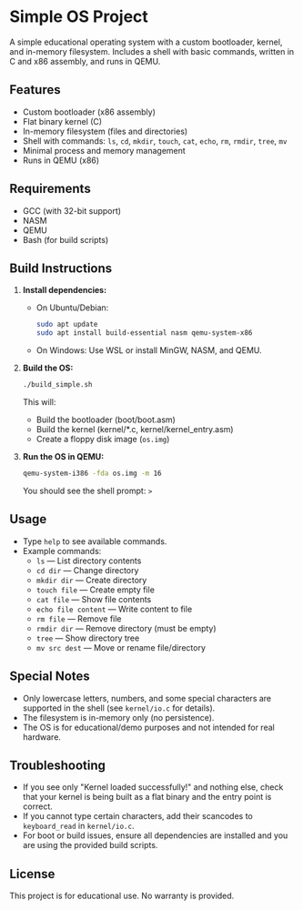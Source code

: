# Simple OS Project

A simple educational operating system with a custom bootloader, kernel, and in-memory filesystem. Includes a shell with basic commands, written in C and x86 assembly, and runs in QEMU.

## Features
- Custom bootloader (x86 assembly)
- Flat binary kernel (C)
- In-memory filesystem (files and directories)
- Shell with commands: `ls`, `cd`, `mkdir`, `touch`, `cat`, `echo`, `rm`, `rmdir`, `tree`, `mv`
- Minimal process and memory management
- Runs in QEMU (x86)

## Requirements
- GCC (with 32-bit support)
- NASM
- QEMU
- Bash (for build scripts)

## Build Instructions

1. **Install dependencies:**
   - On Ubuntu/Debian:
     ```sh
     sudo apt update
     sudo apt install build-essential nasm qemu-system-x86
     ```
   - On Windows: Use WSL or install MinGW, NASM, and QEMU.

2. **Build the OS:**
   ```sh
   ./build_simple.sh
   ```
   This will:
   - Build the bootloader (boot/boot.asm)
   - Build the kernel (kernel/*.c, kernel/kernel_entry.asm)
   - Create a floppy disk image (`os.img`)

3. **Run the OS in QEMU:**
   ```sh
   qemu-system-i386 -fda os.img -m 16
   ```
   You should see the shell prompt: `> `

## Usage

- Type `help` to see available commands.
- Example commands:
  - `ls` — List directory contents
  - `cd dir` — Change directory
  - `mkdir dir` — Create directory
  - `touch file` — Create empty file
  - `cat file` — Show file contents
  - `echo file content` — Write content to file
  - `rm file` — Remove file
  - `rmdir dir` — Remove directory (must be empty)
  - `tree` — Show directory tree
  - `mv src dest` — Move or rename file/directory

## Special Notes
- Only lowercase letters, numbers, and some special characters are supported in the shell (see `kernel/io.c` for details).
- The filesystem is in-memory only (no persistence).
- The OS is for educational/demo purposes and not intended for real hardware.

## Troubleshooting
- If you see only "Kernel loaded successfully!" and nothing else, check that your kernel is being built as a flat binary and the entry point is correct.
- If you cannot type certain characters, add their scancodes to `keyboard_read` in `kernel/io.c`.
- For boot or build issues, ensure all dependencies are installed and you are using the provided build scripts.

## License
This project is for educational use. No warranty is provided.
